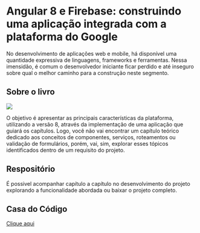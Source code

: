 # Angular 8 e Firebase: construindo uma aplicação integrada com a plataforma do Google 

No desenvolvimento de aplicações web e mobile, há disponível uma quantidade expressiva de linguagens, frameworks e ferramentas. Nessa imensidão, é comum o desenvolvedor iniciante ficar perdido e até inseguro sobre qual o melhor caminho para a construção neste segmento.

## Sobre o livro


[![](https://cdn.shopify.com/s/files/1/0155/7645/products/p_8b0dbdac-77ec-4194-afd9-8bdbd1ac7d42_large.jpg?v=1573153826)](https://www.casadocodigo.com.br/products/livro-angular-firebase)


O objetivo  é apresentar as principais características da plataforma, utilizando a versão 8, através da implementação de uma aplicação que guiará
os capítulos. Logo, você não vai encontrar um capítulo teórico dedicado aos conceitos de componentes, serviços, roteamentos ou
validação de formulários, porém, vai, sim, explorar esses tópicos identificados dentro de um requisito do projeto.


## Respositório

É possivel acompanhar capítulo a capítulo no desenvolvimento do projeto explorando a funcionalidade abordada ou baixar o projeto completo.

## Casa do Código

[Clique aqui](https://www.casadocodigo.com.br/products/livro-angular-firebase)



